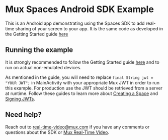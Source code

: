 # Mux Spaces Android SDK Example

This is an Android app demonstrating using the Spaces SDK to add real-time sharing of your screen to your app. It is the same code as developed in the Getting Started guide [here](https://docs.mux.com/guides/video/real-time-screensharing-for-android)

## Running the example

It is strongly recommended to follow the Getting Started guide [here](https://docs.mux.com/guides/video/real-time-screensharing-for-android) and to run on actual non-emulated devices.

As mentioned in the guide, you will need to replace `final String jwt = "YOUR JWT";` in MainActivity with your appropriate Mux JWT in order to run this example. For production use the JWT should be retrieved from a server at runtime. Follow these guides to learn more about [Creating a Space](https://docs.mux.com/guides/video/build-real-time-video-experiences#1-create-a-space) and [Signing JWTs](https://docs.mux.com/guides/video/build-real-time-video-experiences#2-sign-a-jwt).

## Need help?

Reach out to real-time-video@mux.com if you have any comments or questions about the SDK or [Mux Real-Time Video](https://www.mux.com/real-time-video).
